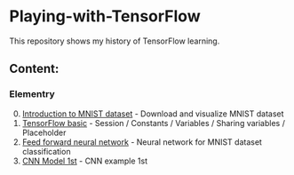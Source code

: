 # Playing-with-TensorFlow
This repository shows my history of TensorFlow learning.

## Content:
### Elementry
00. [Introduction to MNIST dataset](https://github.com/ahkarami/Playing-with-TensorFlow/blob/master/00_MNISTDataset.py) - Download and visualize MNIST dataset
01. [TensorFlow basic](https://github.com/ahkarami/Playing-with-TensorFlow/blob/master/01_TensorFlowBasic.py) - Session / Constants / Variables / Sharing variables / Placeholder 
02. [Feed forward neural network](https://github.com/ahkarami/Playing-with-TensorFlow/blob/master/02_FeedForwardNeuralNetwork.py) - Neural network for MNIST dataset classification
03. [CNN Model 1st](https://github.com/ahkarami/Playing-with-TensorFlow/blob/master/03_CNN1.py) - CNN example 1st
